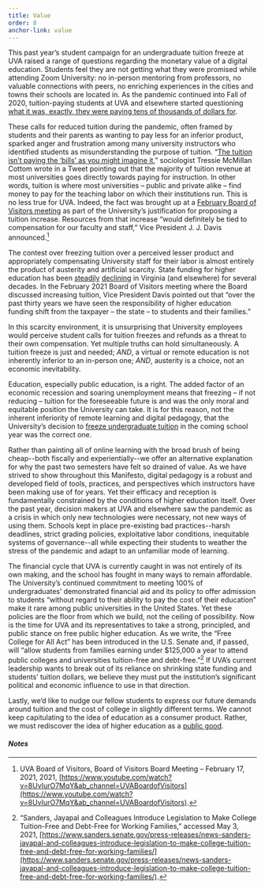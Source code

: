 ```yaml
---
title: Value 
order: 8
anchor-link: value
---
```

This past year’s student campaign  for an undergraduate tuition freeze at UVA raised a range of questions regarding the monetary value of a digital education. Students feel they are not getting what they were promised while attending Zoom University: no in-person mentoring from professors, no valuable connections with peers, no enriching experiences in the cities and towns their schools are located in. As the pandemic continued into Fall of 2020, tuition-paying students at UVA and elsewhere started questioning [what it was, exactly, they were paying tens of thousands of dollars for](https://www.cnbc.com/2020/04/14/colleges-move-online-amid-coronavirus-but-forget-a-tuition-discount.html). 

These calls for reduced tuition during the pandemic, often framed by students and their parents as wanting to pay less for an inferior product, sparked anger and frustration among many university instructors who identified students as misunderstanding the purpose of tuition. “[The tuition isn’t paying the ‘bills’ as you might imagine it](https://twitter.com/tressiemcphd/status/1280237922994860033),” sociologist Tressie McMillan Cottom wrote in a Tweet pointing out that the majority of tuition revenue at most universities goes directly towards paying for instruction. In other words, tuition is where most universities – public and private alike – find money to pay for the teaching labor on which their institutions run. This is no less true for UVA. Indeed, the fact was brought up at a [February Board of Visitors meeting](https://www.youtube.com/watch?v=8UvIurO7MqY&ab_channel=UVABoardofVisitors) as part of the University’s justification for proposing a tuition increase. Resources from that increase “would definitely be tied to compensation for our faculty and staff,” Vice President J. J. Davis announced.[^48]

The contest over freezing tuition over a perceived lesser product and appropriately compensating University staff for their labor is almost entirely the product of austerity and artificial scarcity. State funding for higher education has been [steadily](https://www.washingtonpost.com/local/education/how-much-state-funding-does-the-university-of-virginia-receive/2013/09/12/fb999782-1baf-11e3-82ef-a059e54c49d0_story.html) [declining](https://digital.uvamagazine.org/articles/funding-academic-excellence/index.php) in Virginia (and elsewhere) for several decades. In the February 2021 Board of Visitors meeting where the Board discussed increasing tuition, Vice President Davis pointed out that “over the past thirty years we have seen the responsibility of higher education funding shift from the taxpayer – the state – to students and their families.”

In this scarcity environment, it is unsurprising that University employees would perceive student calls for tuition freezes and refunds as a threat to their own compensation. Yet multiple truths can hold simultaneously. A tuition freeze is just and needed; *AND*, a virtual or remote education is not inherently inferior to an in-person one; *AND*, austerity is a choice, not an economic inevitability. 

Education, especially public education, is a right. The added factor of an economic recession and soaring unemployment means that freezing – if not reducing – tuition for the foreseeable future is and was the only moral and equitable position the University can take. It is for this reason, not the inherent inferiority of remote learning and digital pedagogy, that the University’s decision to [freeze undergraduate tuition](https://news.virginia.edu/content/board-visitors-votes-freeze-base-undergraduate-tuition-2021-22-academic-year?utm_source=VirginiaFeatured&utm_medium=referral&utm_campaign=news) in the coming school year was the correct one.

Rather than painting all of online learning with the broad brush of being cheap--both fiscally and experientially--we offer an alternative explanation for why the past two semesters have felt so drained of value. As we have strived to show throughout this Manifesto, digital pedagogy is a robust and developed field of tools, practices, and perspectives which instructors have been making use of for years. Yet their efficacy and reception is fundamentally constrained by the conditions of higher education itself. Over the past year, decision makers at UVA and elsewhere saw the pandemic as a crisis in which only new technologies were necessary, not new ways of using them. Schools kept in place pre-existing bad practices--harsh deadlines, strict grading policies, exploitative labor conditions, inequitable systems of governance--all while expecting their students to weather the stress of the pandemic and adapt to an unfamiliar mode of learning.

The financial cycle that UVA is currently caught in was not entirely of its own making, and the school has fought in many ways to remain affordable. The University’s continued commitment to meeting 100% of undergraduates’ demonstrated financial aid and its policy to offer admission to students “without regard to their ability to pay the cost of their education” make it rare among public universities in the United States. Yet these policies are the floor from which we build, not the ceiling of possibility. Now is the time for UVA and its representatives to take a strong, principled, and public stance on free public higher education. As we write, the “Free College for All Act” has been introduced in the U.S. Senate and, if passed, will “allow students from families earning under $125,000 a year to attend public colleges and universities tuition-free and debt-free.”[^49] If UVA’s current leadership wants to break out of its reliance on shrinking state funding and students’ tuition dollars, we believe they must put the institution’s significant political and economic influence to use in that direction.

Lastly, we’d like to nudge our fellow students to express our future demands around tuition and the cost of college in slightly different terms. We cannot keep capitulating to the idea of education as a consumer product. Rather, we must rediscover the idea of higher education as a [public good](https://www.dissentmagazine.org/article/tressie-mcmillan-cottom-why-free-college-necessary).

#### *Notes*
 
[^48]: UVA Board of Visitors, Board of Visitors Board Meeting – February 17, 2021, 2021, [https://www.youtube.com/watch?v=8UvIurO7MqY&ab_channel=UVABoardofVisitors](https://www.youtube.com/watch?v=8UvIurO7MqY&ab_channel=UVABoardofVisitors).
[^49]: “Sanders, Jayapal and Colleagues Introduce Legislation to Make College Tuition-Free and Debt-Free for Working Families,” accessed May 3, 2021, [https://www.sanders.senate.gov/press-releases/news-sanders-jayapal-and-colleagues-introduce-legislation-to-make-college-tuition-free-and-debt-free-for-working-families/](https://www.sanders.senate.gov/press-releases/news-sanders-jayapal-and-colleagues-introduce-legislation-to-make-college-tuition-free-and-debt-free-for-working-families/).